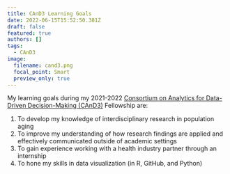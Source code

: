 ```yaml
---
title: CAnD3 Learning Goals
date: 2022-06-15T15:52:50.381Z
draft: false
featured: true
authors: []
tags:
  - CAnD3
image:
  filename: cand3.png
  focal_point: Smart
  preview_only: true
---
```

My learning goals during my 2021-2022 [Consortium on Analytics for Data-Driven Decision-Making (CAnD3)](https://www.mcgill.ca/cand3/) Fellowship are:

1. To develop my knowledge of interdisciplinary research in population aging
2. To improve my understanding of how research findings are applied and effectively communicated outside of academic settings
3. To gain experience working with a health industry partner through an internship
4. To hone my skills in data visualization (in R, GitHub, and Python)